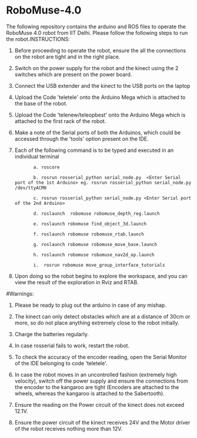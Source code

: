 # RoboMuse-4.0
The following repository contains the arduino and ROS files to operate the RoboMuse 4.0 robot from IIT Delhi. Please follow the following steps to run the robot.INSTRUCTIONS:

1. Before proceeding to operate the robot, ensure the all the connections on the robot are tight and in the right place.

2. Switch on the power supply for the robot and the kinect using the 2 switches which are present on the power board.

3. Connect the USB extender and the kinect to the USB ports on the laptop

4. Upload the Code 'teletele' onto the Arduino Mega which is attached to the base of the robot.

5. Upload the Code 'telenew/teleopbest' onto the Arduino Mega which is attached to the first rack of the robot.

6. Make a note of the Serial ports of both the Arduinos, which could be accessed through the 'tools' option present on the IDE.

7. Each of the following command is to be typed and executed in an individual terminal
	
	          a. roscore
	
 	          b. rosrun rosserial_python serial_node.py  <Enter Serial port of the 1st Arduino> eg. rosrun rosserial_python serial_node.py /dev/ttyACM0
	
	          c. rosrun rosserial_python serial_node.py <Enter Serial port of the 2nd Arduino>
	
	          d. roslaunch  robomuse robomuse_depth_reg.launch
	
	          e. roslaunch robomuse find_object_3d.launch
	  
	          f. roslaunch robomuse robomuse_rtab.launch
	
	          g. roslaunch robomuse robomuse_move_base.launch
	
	          h. roslaunch robomuse robomuse_nav2d_op.launch
	
	          i.  rosrun robomuse move_group_interface_tutorials

8. Upon doing so the robot begins to explore the workspace, and you can view the result of the exploration in Rviz and RTAB.





#Warnings:

1. Please be ready to plug out the arduino in case of any mishap.

2. The kinect can only detect obstacles which are at a distance of 30cm or more, so do not place anything extremely close to the robot initially.

3. Charge the batteries regularly.

4. In case rosserial fails to work, restart the robot.

5. To check the accuracy of the encoder reading, open the Serial Monitor of the IDE belonging to code 'teletele'.

6. In case the robot moves in an uncontrolled fashion (extremely high velocity), switch off the power supply and ensure the  connections from the encoder to the kangaroo are tight (Encoders are attached to the wheels, whereas the kangaroo is attached to the Sabertooth).

7. Ensure the reading on the Power circuit of the kinect does not exceed 12.1V.

8. Ensure the power circuit of the kinect receives 24V and the Motor driver of the robot receives nothing more than 12V.
 

